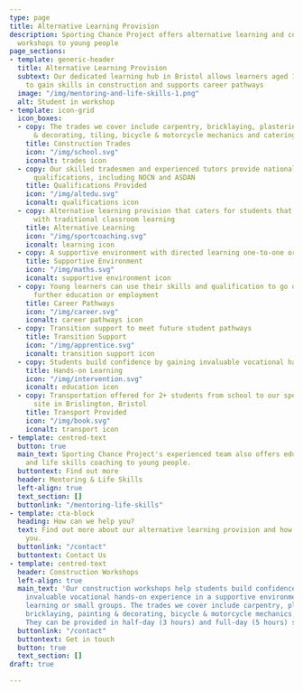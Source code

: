 ```yaml
---
type: page
title: Alternative Learning Provision
description: Sporting Chance Project offers alternative learning and construction
  workshops to young people
page_sections:
- template: generic-header
  title: Alternative Learning Provision
  subtext: Our dedicated learning hub in Bristol allows learners aged 14-18 years
    to gain skills in construction and supports career pathways
  image: "/img/mentoring-and-life-skills-1.png"
  alt: Student in workshop
- template: icon-grid
  icon_boxes:
  - copy: The trades we cover include carpentry, bricklaying, plastering, painting
      & decorating, tiling, bicycle & motorcycle mechanics and catering
    title: Construction Trades
    icon: "/img/school.svg"
    iconalt: trades icon
  - copy: Our skilled tradesmen and experienced tutors provide nationally recognised
      qualifications, including NOCN and ASDAN
    title: Qualifications Provided
    icon: "/img/altedu.svg"
    iconalt: qualifications icon
  - copy: Alternative learning provision that caters for students that may not engage
      with traditional classroom learning
    title: Alternative Learning
    icon: "/img/sportcoaching.svg"
    iconalt: learning icon
  - copy: A supportive environment with directed learning one-to-one or in small groups
    title: Supportive Environment
    icon: "/img/maths.svg"
    iconalt: supportive environment icon
  - copy: Young learners can use their skills and qualification to go on to an apprenticeship,
      further education or employment
    title: Career Pathways
    icon: "/img/career.svg"
    iconalt: career pathways icon
  - copy: Transition support to meet future student pathways
    title: Transition Support
    icon: "/img/apprentice.svg"
    iconalt: transition support icon
  - copy: Students build confidence by gaining invaluable vocational hands-on experience
    title: Hands-on Learning
    icon: "/img/intervention.svg"
    iconalt: education icon
  - copy: Transportation offered for 2+ students from school to our specialist education
      site in Brislington, Bristol
    title: Transport Provided
    icon: "/img/book.svg"
    iconalt: transport icon
- template: centred-text
  button: true
  main_text: Sporting Chance Project's experienced team also offers education, mentoring
    and life skills coaching to young people.
  buttontext: Find out more
  header: Mentoring & Life Skills
  left-align: true
  text_section: []
  buttonlink: "/mentoring-life-skills"
- template: cta-block
  heading: How can we help you?
  text: Find out more about our alternative learning provision and how we can help
    you.
  buttonlink: "/contact"
  buttontext: Contact Us
- template: centred-text
  header: Construction Workshops
  left-align: true
  main_text: 'Our construction workshops help students build confidence by gaining
    invaluable vocational hands-on experience in a supportive environment with directed
    learning or small groups. The trades we cover include carpentry, plastering, tiling,
    bricklaying, painting & decorating, bicycle & motorcycle mechanics, and catering.
    They can be provided in half-day (3 hours) and full-day (5 hours) sessions. '
  buttonlink: "/contact"
  buttontext: Get in touch
  button: true
  text_section: []
draft: true

---
```

